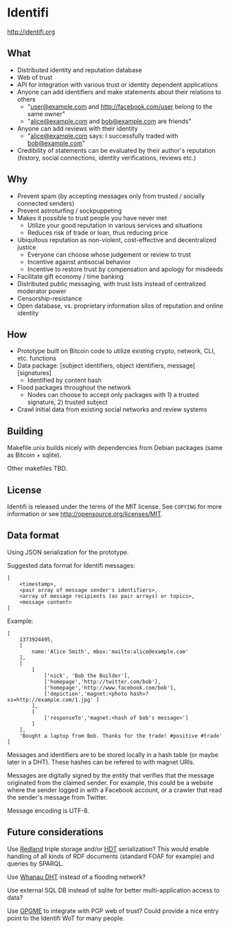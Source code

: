 Identifi
========

http://identifi.org


What
----
- Distributed identity and reputation database
- Web of trust
- API for integration with various trust or identity dependent applications
- Anyone can add identifiers and make statements about their relations to others
  - "user@example.com and http://facebook.com/user belong to the same owner"
  - "alice@example.com and bob@example.com are friends"
- Anyone can add reviews with their identity
  - "alice@example.com says: I successfully traded with bob@example.com"
- Credibility of statements can be evaluated by their author's reputation (history, social connections, identity verifications, reviews etc.)

Why
---
- Prevent spam (by accepting messages only from trusted / socially connected senders)
- Prevent astroturfing / sockpuppeting
- Makes it possible to trust people you have never met
  - Utilize your good reputation in various services and situations
  - Reduces risk of trade or loan, thus reducing price
- Ubiquitous reputation as non-violent, cost-effective and decentralized justice
  - Everyone can choose whose judgement or review to trust
  - Incentive against antisocial behavior
  - Incentive to restore trust by compensation and apology for misdeeds
- Facilitate gift economy / time banking
- Distributed public messaging, with trust lists instead of centralized moderator power
- Censorship-resistance
- Open database, vs. proprietary information silos of reputation and online identity

How
---
- Prototype built on Bitcoin code to utilize existing crypto, network, CLI, etc. functions
- Data package: [subject identifiers, object identifiers, message][signatures]
  - Identified by content hash
- Flood packages throughout the network
  - Nodes can choose to accept only packages with 1) a trusted signature, 2) trusted subject
- Crawl initial data from existing social networks and review systems

Building
--------

Makefile.unix builds nicely with dependencies from Debian packages (same as Bitcoin + sqlite).

Other makefiles TBD.

License
-------

Identifi is released under the terms of the MIT license. See `COPYING` for more information or see http://opensource.org/licenses/MIT.

Data format
-----------

Using JSON serialization for the prototype.

Suggested data format for Identifi messages:

	[
		<timestamp>,
		<pair array of message sender's identifiers>,
		<array of message recipients (as pair arrays) or topics>,
		<message content>
	]

Example:

    [
    	1373924495,
	    [ 	
	    	name:'Alice Smith', mbox:'mailto:alice@example.com' 
	    ],
		[
	    	[ 	
	    		['nick', 'Bob the Builder'],
	    		['homepage','http://twitter.com/bob'],
	    		['homepage','http://www.facebook.com/bob'],
	    		['depiction','magnet:<photo hash>?xs=http://example.com/1.jpg' ]
	    	],
	    	[	
	    		['responseTo','magnet:<hash of bob's message>']
	    	]
		],
    	'Bought a laptop from Bob. Thanks for the trade! #positive #trade'
	]

Messages and identifiers are to be stored locally in a hash table (or maybe later in a DHT). These hashes can be refered to with magnet URIs.

Messages are digitally signed by the entity that verifies that the message originated from the claimed sender. For example, this could be a website where the sender logged in with a Facebook account, or a crawler that read the sender's message from Twitter.

Message encoding is UTF-8.

Future considerations
---------------------

Use [Redland](http://librdf.org) triple storage and/or [HDT](http://www.rdfhdt.org) serialization? This would enable handling of all kinds of RDF documents (standard FOAF for example) and queries by SPARQL.

Use [Whanau DHT](http://pdos.csail.mit.edu/papers/whanau-nsdi10-abstract.html) instead of a flooding network?

Use external SQL DB instead of sqlite for better multi-application access to data?

Use [GPGME](http://www.gnupg.org/related_software/gpgme) to integrate with PGP web of trust? Could provide a nice entry point to the Identifi WoT for many people.
